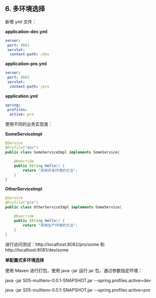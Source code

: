 ## 6. 多环境选择

新增 yml 文件：

**application-dev.yml**

```yaml
server:
 port: 8081
 servlet:
  context-path: /dev
```

**application-pro.yml**

```yaml
server:
 port: 8082
 servlet:
  context-path: /pro
```

**application.yml**

```yaml
spring:
 profiles:
  active: pro
```

使用不同的业务实现类：

**SomeServiceImpl**

```java
@Service
@Profile("dev")
public class SomeServiceImpl implements SomeService{

    @Override
    public String hello() {
        return "调用开发环境的方法";
    }
}
```

**OtherServiceImpl**

```java
@Service
@Profile("pro")
public class OtherServiceImpl implements SomeService{

    @Override
    public String hello() {
        return "调用生产环境的方法";
    }
}
```

进行访问测试：http://localhost:8082/pro/some 和 http://localhost:8081/dev/some

**单配置式多环境选择**

使用 Maven 进行打包，使用 java -jar 运行 jar 包，通过参数指定环境：

java -jar S05-multienv-0.0.1-SNAPSHOT.jar --spring.profiles.active=dev

java -jar S05-multienv-0.0.1-SNAPSHOT.jar --spring.profiles.active=pro